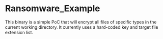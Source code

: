 # Ransomware_Example
This binary is a simple PoC that will encrypt all files of specific types in the current working directory. It currently uses a hard-coded key and target file extension list.
